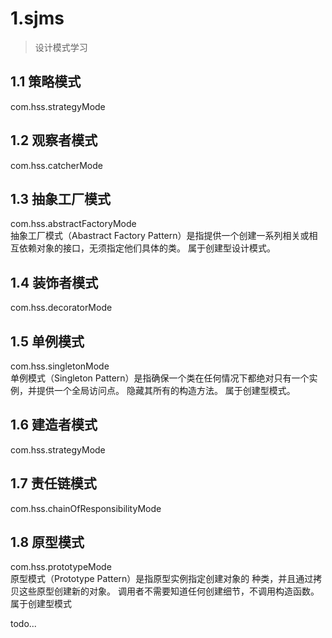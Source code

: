 # 1.sjms
>设计模式学习
## 1.1 策略模式
com.hss.strategyMode

## 1.2 观察者模式
com.hss.catcherMode

## 1.3 抽象工厂模式
com.hss.abstractFactoryMode  
抽象工厂模式（Abastract Factory Pattern）是指提供一个创建一系列相关或相互依赖对象的接口，无须指定他们具体的类。
属于创建型设计模式。

## 1.4 装饰者模式
com.hss.decoratorMode

## 1.5 单例模式
com.hss.singletonMode  
单例模式（Singleton Pattern）是指确保一个类在任何情况下都绝对只有一个实例，并提供一个全局访问点。 
隐藏其所有的构造方法。
 属于创建型模式。

## 1.6 建造者模式
com.hss.strategyMode

## 1.7 责任链模式
com.hss.chainOfResponsibilityMode

## 1.8 原型模式
com.hss.prototypeMode  
原型模式（Prototype Pattern）是指原型实例指定创建对象的 种类，并且通过拷贝这些原型创建新的对象。 
调用者不需要知道任何创建细节，不调用构造函数。 
属于创建型模式  

todo...